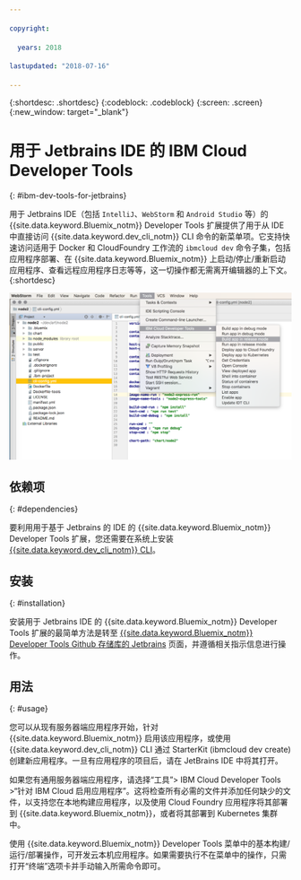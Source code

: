 ```yaml
---

copyright:

  years: 2018

lastupdated: "2018-07-16"

---
```


{:shortdesc: .shortdesc}
{:codeblock: .codeblock}
{:screen: .screen}
{:new_window: target="_blank"}

# 用于 Jetbrains IDE 的 IBM Cloud Developer Tools
{: #ibm-dev-tools-for-jetbrains}

用于 Jetbrains IDE（包括 `IntelliJ`、`WebStorm` 和 `Android Studio` 等）的 {{site.data.keyword.Bluemix_notm}} Developer Tools 扩展提供了用于从 IDE 中直接访问 {{site.data.keyword.dev_cli_notm}} CLI 命令的新菜单项。它支持快速访问适用于 Docker 和 CloudFoundry 工作流的 `ibmcloud dev` 命令子集，包括应用程序部署、在 {{site.data.keyword.Bluemix_notm}} 上启动/停止/重新启动应用程序、查看远程应用程序日志等等，这一切操作都无需离开编辑器的上下文。
{:shortdesc}

![在 WebStorm IDE 中运行的 IBM Cloud Developer Tools 的截屏。](jetbrains.png "在 WebStorm IDE 中运行的 {{site.data.keyword.Bluemix_notm}} Developer Tools 菜单示例")

## 依赖项
{: #dependencies}

要利用用于基于 Jetbrains 的 IDE 的 {{site.data.keyword.Bluemix_notm}} Developer Tools 扩展，您还需要在系统上安装 [{{site.data.keyword.dev_cli_notm}} CLI](index.html)。

## 安装
{: #installation}

安装用于 Jetbrains IDE 的 {{site.data.keyword.Bluemix_notm}} Developer Tools 扩展的最简单方法是转至 [{{site.data.keyword.Bluemix_notm}} Developer Tools Github 存储库的 Jetbrains](https://github.com/IBM-Cloud/ibm-cloud-developer-tools/tree/master/jetbrains) 页面，并遵循相关指示信息进行操作。

## 用法
{: #usage}

您可以从现有服务器端应用程序开始，针对 {{site.data.keyword.Bluemix_notm}} 启用该应用程序，或使用 {{site.data.keyword.dev_cli_notm}} CLI 通过 StarterKit (ibmcloud dev create) 创建新应用程序。一旦有应用程序的项目后，请在 JetBrains IDE 中将其打开。

如果您有通用服务器端应用程序，请选择“工具”> IBM Cloud Developer Tools >“针对 IBM Cloud 启用应用程序”。这将检查所有必需的文件并添加任何缺少的文件，以支持您在本地构建应用程序，以及使用 Cloud Foundry 应用程序将其部署到 {{site.data.keyword.Bluemix_notm}}，或者将其部署到 Kubernetes 集群中。

使用 {{site.data.keyword.Bluemix_notm}} Developer Tools 菜单中的基本构建/运行/部署操作，可开发云本机应用程序。如果需要执行不在菜单中的操作，只需打开“终端”选项卡并手动输入所需命令即可。
